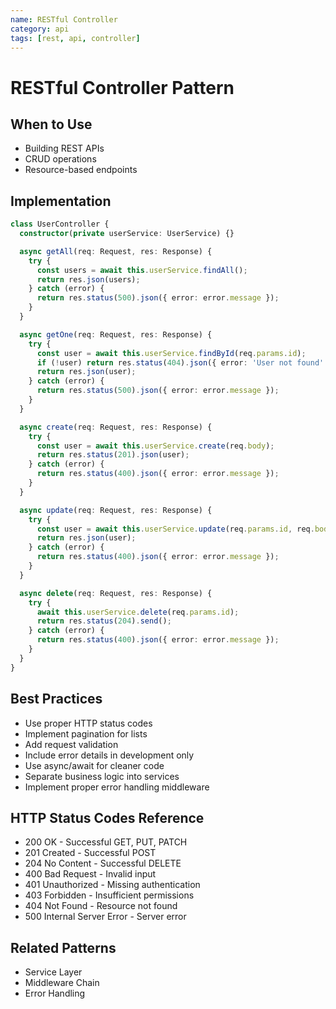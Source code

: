 ```yaml
---
name: RESTful Controller
category: api
tags: [rest, api, controller]
---
```


# RESTful Controller Pattern

## When to Use
- Building REST APIs
- CRUD operations
- Resource-based endpoints

## Implementation
```typescript
class UserController {
  constructor(private userService: UserService) {}

  async getAll(req: Request, res: Response) {
    try {
      const users = await this.userService.findAll();
      return res.json(users);
    } catch (error) {
      return res.status(500).json({ error: error.message });
    }
  }

  async getOne(req: Request, res: Response) {
    try {
      const user = await this.userService.findById(req.params.id);
      if (!user) return res.status(404).json({ error: 'User not found' });
      return res.json(user);
    } catch (error) {
      return res.status(500).json({ error: error.message });
    }
  }

  async create(req: Request, res: Response) {
    try {
      const user = await this.userService.create(req.body);
      return res.status(201).json(user);
    } catch (error) {
      return res.status(400).json({ error: error.message });
    }
  }

  async update(req: Request, res: Response) {
    try {
      const user = await this.userService.update(req.params.id, req.body);
      return res.json(user);
    } catch (error) {
      return res.status(400).json({ error: error.message });
    }
  }

  async delete(req: Request, res: Response) {
    try {
      await this.userService.delete(req.params.id);
      return res.status(204).send();
    } catch (error) {
      return res.status(400).json({ error: error.message });
    }
  }
}
```

## Best Practices
- Use proper HTTP status codes
- Implement pagination for lists
- Add request validation
- Include error details in development only
- Use async/await for cleaner code
- Separate business logic into services
- Implement proper error handling middleware

## HTTP Status Codes Reference
- 200 OK - Successful GET, PUT, PATCH
- 201 Created - Successful POST
- 204 No Content - Successful DELETE
- 400 Bad Request - Invalid input
- 401 Unauthorized - Missing authentication
- 403 Forbidden - Insufficient permissions
- 404 Not Found - Resource not found
- 500 Internal Server Error - Server error

## Related Patterns
- Service Layer
- Middleware Chain
- Error Handling
